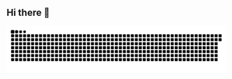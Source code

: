 ## Hi there 👋

<picture align="center">
  <source media="(prefers-color-scheme: dark)" srcset="https://raw.githubusercontent.com/guhhlek/guhhlek/output/github-contribution-grid-snake.svg">
  <source media="(prefers-color-scheme: light)" srcset="https://raw.githubusercontent.com/guhhlek/guhhlek/output/github-contribution-grid-snake.svg">
  <img align="center" alt="github contribution grid snake animation" src="https://raw.githubusercontent.com/guhhlek/guhhlek/output/github-contribution-grid-snake.svg">
</picture>
